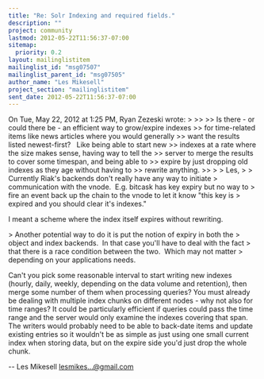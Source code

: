 ```yaml
---
title: "Re: Solr Indexing and required fields."
description: ""
project: community
lastmod: 2012-05-22T11:56:37-07:00
sitemap:
  priority: 0.2
layout: mailinglistitem
mailinglist_id: "msg07507"
mailinglist_parent_id: "msg07505"
author_name: "Les Mikesell"
project_section: "mailinglistitem"
sent_date: 2012-05-22T11:56:37-07:00
---
```



On Tue, May 22, 2012 at 1:25 PM, Ryan Zezeski  wrote:
&gt;
&gt;&gt;
&gt;&gt; Is there - or could there be - an efficient way to grow/expire indexes
&gt;&gt; for time-related items like news articles where you would generally
&gt;&gt; want the results listed newest-first?   Like being able to start new
&gt;&gt; indexes at a rate where the size makes sense, having way to tell the
&gt;&gt; server to merge the results to cover some timespan, and being able to
&gt;&gt; expire by just dropping old indexes as they age without having to
&gt;&gt; rewrite anything.
&gt;&gt;
&gt;
&gt; Les,
&gt;
&gt; Currently Riak's backends don't really have any way to initiate
&gt; communication with the vnode.  E.g. bitcask has key expiry but no way to
&gt; fire an event back up the chain to the vnode to let it know "this key is
&gt; expired and you should clear it's indexes."

I meant a scheme where the index itself expires without rewriting.

&gt; Another potential way to do it is put the notion of expiry in both the
&gt; object and index backends.  In that case you'll have to deal with the fact
&gt; that there is a race condition between the two.  Which may not matter
&gt; depending on your applications needs.

Can't you pick some reasonable interval to start writing new indexes
(hourly, daily, weekly, depending on the data volume and retention),
then merge some number of them when processing queries? You must
already be dealing with multiple index chunks on different nodes - why
not also for time ranges? It could be particularly efficient if
queries could pass the time range and the server would only examine
the indexes covering that span. The writers would probably need to
be able to back-date items and update existing entries so it wouldn't
be as simple as just using one small current index when storing data,
but on the expire side you'd just drop the whole chunk.

-- 
 Les Mikesell
 lesmikes...@gmail.com

